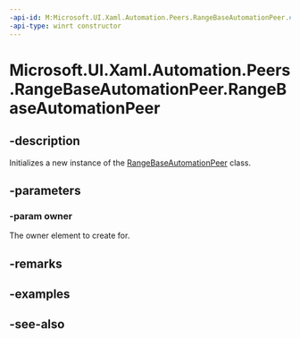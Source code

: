 ```yaml
---
-api-id: M:Microsoft.UI.Xaml.Automation.Peers.RangeBaseAutomationPeer.#ctor(Microsoft.UI.Xaml.Controls.Primitives.RangeBase)
-api-type: winrt constructor
---
```


<!-- Method syntax
public RangeBaseAutomationPeer(Windows.UI.Xaml.Controls.Primitives.RangeBase owner)
-->

# Microsoft.UI.Xaml.Automation.Peers.RangeBaseAutomationPeer.RangeBaseAutomationPeer

## -description
Initializes a new instance of the [RangeBaseAutomationPeer](rangebaseautomationpeer.md) class.

## -parameters
### -param owner
The owner element to create for.

## -remarks

## -examples

## -see-also
